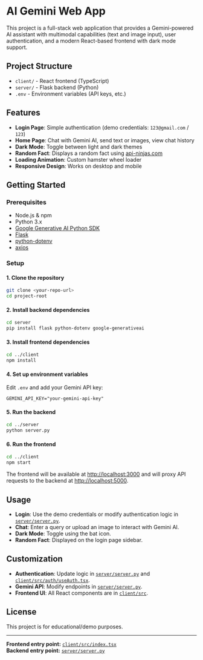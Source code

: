 # AI Gemini Web App

This project is a full-stack web application that provides a Gemini-powered AI assistant with multimodal capabilities (text and image input), user authentication, and a modern React-based frontend with dark mode support.

## Project Structure

- `client/` - React frontend (TypeScript)
- `server/` - Flask backend (Python)
- `.env` - Environment variables (API keys, etc.)

## Features

- **Login Page**: Simple authentication (demo credentials: `123@gmail.com` / `123`)
- **Home Page**: Chat with Gemini AI, send text or images, view chat history
- **Dark Mode**: Toggle between light and dark themes
- **Random Fact**: Displays a random fact using [api-ninjas.com](https://api-ninjas.com/api/facts)
- **Loading Animation**: Custom hamster wheel loader
- **Responsive Design**: Works on desktop and mobile

## Getting Started

### Prerequisites

- Node.js & npm
- Python 3.x
- [Google Generative AI Python SDK](https://github.com/google/generative-ai-python)
- [Flask](https://flask.palletsprojects.com/)
- [python-dotenv](https://pypi.org/project/python-dotenv/)
- [axios](https://axios-http.com/)

### Setup

#### 1. Clone the repository

```sh
git clone <your-repo-url>
cd project-root
```

#### 2. Install backend dependencies

```sh
cd server
pip install flask python-dotenv google-generativeai
```

#### 3. Install frontend dependencies

```sh
cd ../client
npm install
```

#### 4. Set up environment variables

Edit `.env` and add your Gemini API key:

```
GEMINI_API_KEY="your-gemini-api-key"
```

#### 5. Run the backend

```sh
cd ../server
python server.py
```

#### 6. Run the frontend

```sh
cd ../client
npm start
```

The frontend will be available at [http://localhost:3000](http://localhost:3000) and will proxy API requests to the backend at [http://localhost:5000](http://localhost:5000).

## Usage

- **Login**: Use the demo credentials or modify authentication logic in [`server/server.py`](server/server.py).
- **Chat**: Enter a query or upload an image to interact with Gemini AI.
- **Dark Mode**: Toggle using the bat icon.
- **Random Fact**: Displayed on the login page sidebar.

## Customization

- **Authentication**: Update logic in [`server/server.py`](server/server.py) and [`client/src/auth/useAuth.tsx`](client/src/auth/useAuth.tsx).
- **Gemini API**: Modify endpoints in [`server/server.py`](server/server.py).
- **Frontend UI**: All React components are in [`client/src`](client/src).

## License

This project is for educational/demo purposes.

---

**Frontend entry point:** [`client/src/index.tsx`](client/src/index.tsx)  
**Backend entry point:** [`server/server.py`](server/server.py)